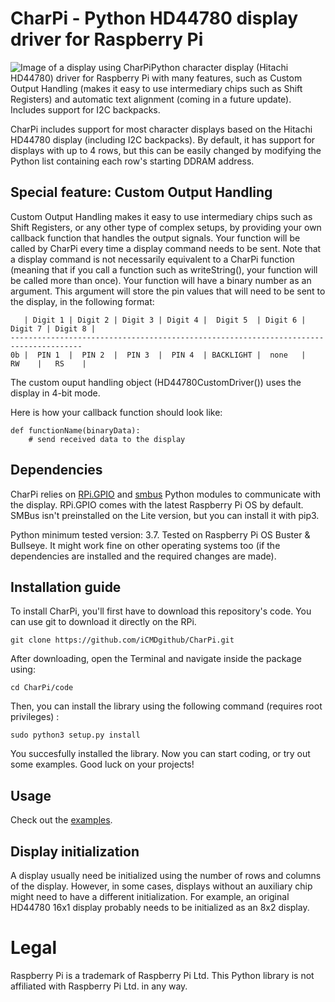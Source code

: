 # CharPi - Python HD44780 display driver for Raspberry Pi

<img src="/hello-CharPi.png" alt="Image of a display using CharPi">Python character display (Hitachi HD44780) driver for Raspberry Pi with many features, such as Custom Output Handling (makes it easy to use intermediary chips such as Shift Registers) and automatic text alignment (coming in a future update). Includes support for I2C backpacks.

CharPi includes support for most character displays based on the Hitachi HD44780 display (including I2C backpacks). By default, it has support for displays with up to 4 rows, but this can be easily changed by modifying the Python list containing each row's starting DDRAM address.

## Special feature: Custom Output Handling
Custom Output Handling makes it easy to use intermediary chips such as Shift Registers, or any other type of complex setups, by providing your own callback function that handles the output signals. Your function will be called by CharPi every time a display command needs to be sent. Note that a display command is not necessarily equivalent to a CharPi function (meaning that if you call a function such as writeString(), your function will be called more than once). Your function will have a binary number as an argument. This argument will store the pin values that will need to be sent to the display, in the following format:

```
   | Digit 1 | Digit 2 | Digit 3 | Digit 4 |  Digit 5  | Digit 6 | Digit 7 | Digit 8 |
--------------------------------------------------------------------------------------
0b |  PIN 1  |  PIN 2  |  PIN 3  |  PIN 4  | BACKLIGHT |  none   |   RW    |   RS    |
```

The custom ouput handling object (HD44780CustomDriver()) uses the display in 4-bit mode.

Here is how your callback function should look like:
```
def functionName(binaryData):
    # send received data to the display
```

## Dependencies

CharPi relies on [RPi.GPIO](https://pypi.org/project/RPi.GPIO/) and [smbus](https://pypi.org/project/smbus/) Python modules to communicate with the display. RPi.GPIO comes with the latest Raspberry Pi OS by default. SMBus isn't preinstalled on the Lite version, but you can install it with pip3. 

Python minimum tested version: 3.7.
Tested on Raspberry Pi OS Buster & Bullseye. It might work fine on other operating systems too (if the dependencies are installed and the required changes are made).


## Installation guide

To install CharPi, you'll first have to download this repository's code. You can use git to download it directly on the RPi.

```
git clone https://github.com/iCMDgithub/CharPi.git
```

After downloading, open the Terminal and navigate inside the package using:
```
cd CharPi/code
```
Then, you can install the library using the following command (requires root privileges) :
```
sudo python3 setup.py install
```
You succesfully installed the library. Now you can start coding, or try out some examples. Good luck on your projects!

## Usage

Check out the [examples](https://github.com/iCMDgithub/CharPi/tree/main/Examples).

## Display initialization

A display usually need be initialized using the number of rows and columns of the display.
However, in some cases, displays without an auxiliary chip might need to have a different initialization.
For example, an original HD44780 16x1 display probably needs to be initialized as an 8x2 display.

# Legal
Raspberry Pi is a trademark of Raspberry Pi Ltd.
This Python library is not affiliated with Raspberry Pi Ltd. in any way.
